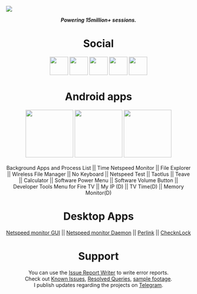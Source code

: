 ![](https://komarev.com/ghpvc/?username=visnkmr)
<div align="center">
  <b><i>Powering 15million+ sessions.</i></b>
  <h1>Social</h1>
  <div class="">
                        <a href="https://t.me/vishnunkmr"  target="_blank"  ><img src="https://cdn.jsdelivr.net/gh/visnkmr/visnkmr.github.io@master/assets/images/telegram.png" width="auto" height="50"  class="socialmargins" /></a>
                        <a href="https://youtube.com/@vishnunk"  target="_blank" ><img height="50" src="https://cdn.jsdelivr.net/gh/Jay-Tillu/YouTube@master/assets/GitHub%20assets/appstore.png"></a>
  <a href="https://codeberg.org/visnk"  target="_blank" ><img height="50" src="https://avatars.githubusercontent.com/u/48032531?v=4"></a>
                        <a href="https://www.linkedin.com/in/vishnunk-59124/"  target="_blank" ><img height="50" src="https://cdn.jsdelivr.net/gh/visnkmr/visnkmr.github.io@master/assets/images/linkedin.png" class="socials socialmargins"/></a>
  <a href="mailto: visnkmr@gmail.com"  target="_blank" ><img height="50" src="https://cdn.jsdelivr.net/gh/visnkmr/visnkmr.github.io@master/assets/images/gmail.png" class="socials socialmargins" /></a> </div> 
  <h1>Android apps</h1>
<div class="intro">
  
  <div>
    <a href="https://play.google.com/store/apps/developer?id=Vishnu+N+K"><img width="130px" src="https://play.google.com/intl/en_us/badges/images/badge_new.png" class="storebs bmargins" /></a>
              <a  href="https://www.amazon.com/gp/mas/dl/android?p=io.github.visnkmr.bapl&showAll=1"><img width="130px" src="https://images-na.ssl-images-amazon.com/images/G/01/mobile-apps/devportal2/res/images/amazon-appstore-badge-english-white.png" class="storebs bmargins" /></a>
                  <a  href="https://apps.microsoft.com/store/search?publisher=Vishnu%20N%20K"><img width="130px" src="https://get.microsoft.com/images/en-us%20dark.svg" class="storebs bmargins" /></a>
  </div>
  <br/>
  <div>
    Background Apps and Process List || Time Netspeed Monitor || File Explorer || Wireless File Manager || No Keyboard || Netspeed Test || Taotlus || Teave || Calculator || Software Power Menu || Software Volume Button || Developer Tools Menu for Fire TV || My IP (D) || TV Time(D) || Memory Monitor(D)
  </div>

   <h1>Desktop Apps</h1>
  <div>
  <a href="https://github.com/visnkmr/ns_gui"  target="_blank" >Netspeed monitor GUI</a> ||
    <a href="https://github.com/visnkmr/ns_daemon"  target="_blank" >Netspeed monitor Daemon</a> ||
    <a href="https://github.com/visnkmr/perlink"  target="_blank" >Perlink</a> || <a href="https://github.com/visnkmr/checknlock"  target="_blank" >ChecknLock</a>
  </div>
    <h1>Support</h1>
                    <p>You can use the <a href="https://visnkmr.github.io/issuereportwriter/" target="_blank">Issue Report Writer</a> to write error reports.<br/>Check out <a href="https://telegra.ph/Known-Crashes-03-08" target="_blank">Known Issues</a>, <a href="https://telegra.ph/Queries-Resolved-02-05" target="_blank">Resolved Queries</a>, <a href="https://youtube.com/@vishnunk">sample footage</a>.
                      <br/>I publish updates regarding the projects on <a href="https://t.me/vishnunkmr">Telegram</a>.</p>
                        
<!--                         <a href="https://twitter.com/visnkmr"  target="_blank"  ><img height="50" src="https://cdn.jsdelivr.net/gh/visnkmr/visnkmr.github.io@master/assets/images/twitter.png"  class="socials socialmargins"/></a>  -->
  
                   

</div>
<!--
**visnkmr/visnkmr** is a ✨ _special_ ✨ repository because its `README.md` (this file) appears on your GitHub profile.

Here are some ideas to get you started:

- 🔭 I’m currently working on ...
- 🌱 I’m currently learning ...
- 👯 I’m looking to collaborate on ...
- 🤔 I’m looking for help with ...
- 💬 Ask me about ...
- 📫 How to reach me: ...
- 😄 Pronouns: ...
- ⚡ Fun fact: ...
-->
